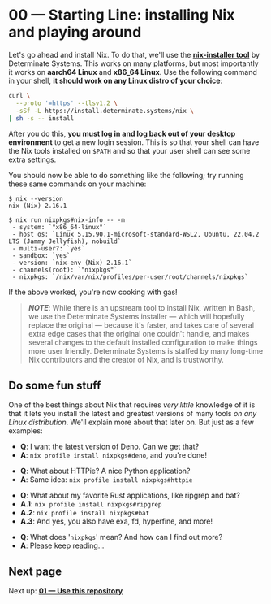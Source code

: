 # 00 &mdash; Starting Line: installing Nix and playing around

Let's go ahead and install Nix. To do that, we'll use the
**[nix-installer tool]** by Determinate Systems. This works on many platforms,
but most importantly it works on **aarch64 Linux** and **x86_64 Linux**. Use the
following command in your shell, **it should work on any Linux distro of your
choice**:

[nix-installer tool]: https://github.com/DeterminateSystems/nix-installer

```bash
curl \
  --proto '=https' --tlsv1.2 \
  -sSf -L https://install.determinate.systems/nix \
| sh -s -- install
```

After you do this, **you must log in and log back out of your desktop
environment** to get a new login session. This is so that your shell can have
the Nix tools installed on `$PATH` and so that your user shell can see some
extra settings.

You should now be able to do something like the following; try running these
same commands on your machine:

```
$ nix --version
nix (Nix) 2.16.1
```

```
$ nix run nixpkgs#nix-info -- -m
 - system: `"x86_64-linux"`
 - host os: `Linux 5.15.90.1-microsoft-standard-WSL2, Ubuntu, 22.04.2 LTS (Jammy Jellyfish), nobuild`
 - multi-user?: `yes`
 - sandbox: `yes`
 - version: `nix-env (Nix) 2.16.1`
 - channels(root): `"nixpkgs"`
 - nixpkgs: `/nix/var/nix/profiles/per-user/root/channels/nixpkgs`
```

If the above worked, you're now cooking with gas!

> _**NOTE**_: While there is an upstream tool to install Nix, written in Bash,
> we use the Determinate Systems installer — which will hopefully replace the
> original — because it's faster, and takes care of several extra edge cases
> that the original one couldn't handle, and makes several changes to the
> default installed configuration to make things more user friendly. Determinate
> Systems is staffed by many long-time Nix contributors and the creator of Nix,
> and is trustworthy.

## Do some fun stuff

One of the best things about Nix that requires _very little_ knowledge of it is
that it lets you install the latest and greatest versions of many tools _on any
Linux distribution_. We'll explain more about that later on. But just as a few
examples:

- **Q**: I want the latest version of Deno. Can we get that?
- **A**: `nix profile install nixpkgs#deno`, and you're done!

<!-- break bulletpoints -->

- **Q**: What about HTTPie? A nice Python application?
- **A**: Same idea: `nix profile install nixpkgs#httpie`

<!-- break bulletpoints -->

- **Q**: What about my favorite Rust applications, like ripgrep and bat?
- **A.1**: `nix profile install nixpkgs#ripgrep`
- **A.2**: `nix profile install nixpkgs#bat`
- **A.3**: And yes, you also have exa, fd, hyperfine, and more!

<!-- break bulletpoints -->

- **Q**: What does '`nixpkgs`' mean? And how can I find out more?
- **A**: Please keep reading...

## Next page

Next up: **[01 &mdash; Use this repository](./01-USE-THIS-REPO.md)**
